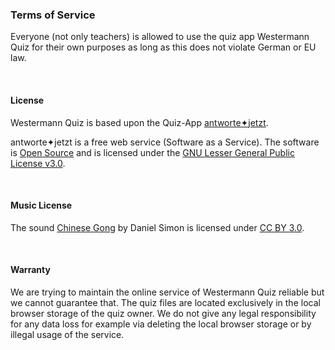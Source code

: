 ### Terms of Service
Everyone (not only teachers) is allowed to use the quiz app Westermann Quiz for their own purposes as long as this does not violate German or EU law.

<br/>

#### License
Westermann Quiz is based upon the Quiz-App [antworte✦jetzt](https://antworte.jetzt).

antworte✦jetzt is a free web service (Software as a Service). The software is [Open Source](https://github.com/thm-projects/arsnova.click-v2) and is licensed under the [GNU Lesser General Public License v3.0](https://github.com/thm-projects/arsnova.click-v2/blob/master/LICENSE).

<br/>

#### Music License
The sound [Chinese Gong](http://soundbible.com/2148-Chinese-Gong.html) by Daniel Simon is licensed under [CC BY 3.0](https://creativecommons.org/licenses/by/3.0/).

<br/>

#### Warranty
We are trying to maintain the online service of Westermann Quiz reliable but we cannot guarantee that. The quiz files are located exclusively in the local browser storage of the quiz owner. We do not give any legal responsibility for any data loss for example via deleting the local browser storage or by illegal usage of the service.
